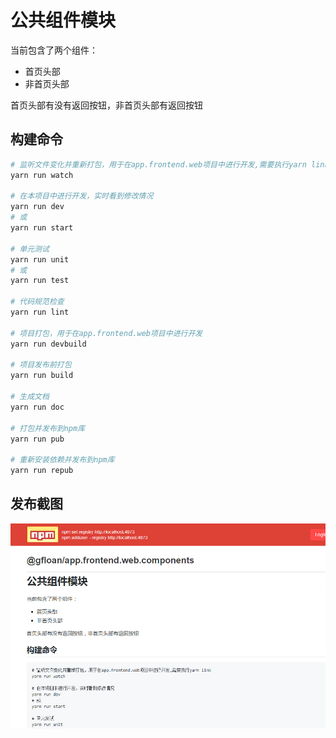 # 公共组件模块

当前包含了两个组件：
* 首页头部
* 非首页头部

首页头部有没有返回按钮，非首页头部有返回按钮

## 构建命令

``` bash
# 监听文件变化并重新打包，用于在app.frontend.web项目中进行开发,需要执行yarn link
yarn run watch

# 在本项目中进行开发，实时看到修改情况
yarn run dev
# 或
yarn run start

# 单元测试
yarn run unit
# 或
yarn run test

# 代码规范检查
yarn run lint

# 项目打包，用于在app.frontend.web项目中进行开发
yarn run devbuild

# 项目发布前打包
yarn run build

# 生成文档
yarn run doc

# 打包并发布到npm库
yarn run pub

# 重新安装依赖并发布到npm库
yarn run repub

```

## 发布截图
![components.png](./image/components.png)